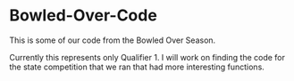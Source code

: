 Bowled-Over-Code
================

This is some of our code from the Bowled Over Season.

Currently this represents only Qualifier 1.  I will work on finding the code for the state competition that we ran that had more interesting functions.

